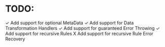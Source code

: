 # TODO:
✓ Add support for optional MetaData
✓ Add support for Data Transformation Handlers
✓ Add support for guaranteed Error Throwing
✓ Add support for recursive Rules
X Add support for recursive Rule Error Recovery